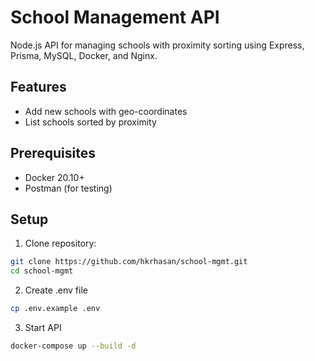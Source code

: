 # School Management API

Node.js API for managing schools with proximity sorting using Express, Prisma, MySQL, Docker, and Nginx.

## Features
- Add new schools with geo-coordinates
- List schools sorted by proximity

## Prerequisites
- Docker 20.10+
- Postman (for testing)

## Setup
1. Clone repository:
```bash
git clone https://github.com/hkrhasan/school-mgmt.git
cd school-mgmt
```

2. Create .env file
```bash
cp .env.example .env
```

3. Start API
```bash
docker-compose up --build -d
```
